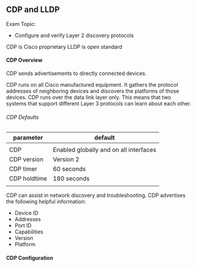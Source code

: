 ## CDP and LLDP

Exam Topic:

- Configure and verify Layer 2 discovery protocols

CDP is Cisco proprietary
LLDP is open standard

#### CDP Overview 

CDP sends advertisements to directly connected devices.

CDP runs on all Cisco manufactured equipment. It gathers the protocol addresses of neighboring devices and discovers the platforms of those devices. CDP runs over the data link layer only. This means that two systems that support different Layer 3 protocols can learn about each other.

###### CDP Defaults

| parameter    | default                                |
|--------------|----------------------------------------|
|              |                                        |
| CDP          | Enabled globally and on all interfaces |
| CDP version  | Version 2                              |
| CDP timer    | 60 seconds                             |
| CDP holdtime | 180 seconds                            |
|              |                                        |


CDP can assist in network discovery and troubleshooting. CDP advertises the following helpful information:
- Device ID
- Addresses
- Port ID
- Capabilities
- Version 
- Platform 

#### CDP Configuration
